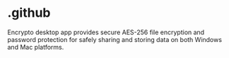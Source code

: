 # .github
Encrypto desktop app provides secure AES-256 file encryption and password protection for safely sharing and storing data on both Windows and Mac platforms.
